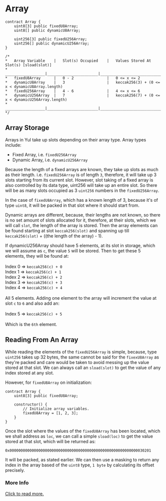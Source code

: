 # Array
```solidity
contract Array {
    uint8[3] public fixedU8Array;
    uint8[] public dynamicU8Array;
    
    uint256[3] public fixedU256Array;
    uint256[] public dynamicU256Array;
}

/*
*   Array Variable    |   Slot(s) Occupied    |   Values Stored At Slot(s) [sload(slot)]
*   __________________|_______________________|_____________________________________________________
*   fixedU8Array      |   0 - 2               |   0 <= x <= 2 
*   dynamicU8Array    |   3                   |   keccak256(3) + (0 <= x < dynamicU8Array.length)
*   fixedU256Array    |   4 - 6               |   4 <= x <= 6
*   dynamicU256Array  |   7                   |   keccak256(7) + (0 <= x < dynamicU256Array.length)
*   __________________|_______________________|_____________________________________________________
*/
```

## Array Storage
Arrays in Yul take up slots depending on their array type. Array types include:
- Fixed Array, i.e. `fixedU256Array`
- Dynamic Array, i.e. `dynamicU256Array`

Because the length of a fixed arrays are known, they take up slots as much as their length. i.e. `fixedU256Array` is of length `3`, therefore, it will take up 3 slots starting from its current slot. However, slot taking of a fixed array is also controlled by its data type, uint256 will take up an entire slot. So there will be as many slots occupied as 3 `uint256` numbers in the `fixedU256Array`.

In the case of `fixedU8Array`, which has a known length of 3, because it's of type `uint8`, it will be packed in that slot where it should start from.

Dynamic arrays are different, because, their lengths are not known, so there is no set amount of slots allocated for it, therefore, at their slots, which we will call `slot`, the length of the array is stored. Then the array elements can be found starting at slot `keccak256(slot)` and spanning up till `keccak256(slot)` + ((the length of the array) - 1).

If dynamicU256Array should have 5 elements, at its slot in storage, which we will assume as `c`, the value `5` will be stored. Then to get these 5 elements, they will be found at:<br><br>
Index 0 => `keccak256(c) + 0`<br>
Index 1 => `keccak256(c) + 1`<br>
Index 2 => `keccak256(c) + 2`<br>
Index 3 => `keccak256(c) + 3`<br>
Index 4 => `keccak256(c) + 4`<br><br>
All 5 elements. Adding one element to the array will increment the value at slot `c` to `6` and also add an:<br><br>
Index 5 => `keccak256(c) + 5`<br><br>
Which is the `6th` element.

## Reading From An Array

While reading the elements of the `fixedU256Array` is simple, because, type `uint256` takes up 32 bytes, the same cannot be said for the `fixexU8Array` as they're packed and care would be taken to avoid messing up the value stored at that slot. We can always call an `sload(slot)` to get the value of any index stored at any slot.

However, for `fixedU8Array` on initialization:
```solidity
contract Array {
    uint8[3] public fixedU8Array;

    constructor() {
        // Initialize array variables.
        fixedU8Array = [1, 2, 3];
    }
}
```

Once the slot where the values of the `fixedU8Array` has been located, which we shall address as `loc`, we can call a simple `sload(loc)` to get the value stored at that slot, which will be returned as:
```solidity
0x0000000000000000000000000000000000000000000000000000000000030201
```
It will be packed, as stated earlier. We can then use a masking to return any index in the array based of the `uint8` type, `1 byte` by calculating its offset precisely.

### More Info
[Click to read more.](https://rb.gy/yvbfwf)